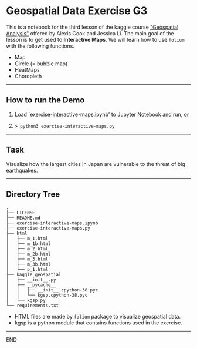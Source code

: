 # Geospatial Data Exercise G3

This is a notebook for the third lesson of the kaggle course
["Geospatial Analysis"](https://www.kaggle.com/learn/geospatial-analysis)
offered by Alexis Cook and Jessica Li. The main goal of the lesson is
to get used to __Interactive Maps__. We will learn how to use `folium`
with the following functions.

* Map
* Circle (= bubble map)
* HeatMaps
* Choropleth

------------------------------------------------------------------
## How to run the Demo

1. Load `exercise-interactive-maps.ipynb' to Jupyter Notebook and run, or

2. `> python3 exercise-interactive-maps.py`

------------------------------------------------------------------
## Task
Visualize how the largest cities in Japan are vulnerable to the
threat of big earthquakes.

------------------------------------------------------------------
## Directory Tree
```
.
├── LICENSE
├── README.md
├── exercise-interactive-maps.ipynb
├── exercise-interactive-maps.py
├── html
│   ├── m_1.html
│   ├── m_1b.html
│   ├── m_2.html
│   ├── m_2b.html
│   ├── m_3.html
│   ├── m_3b.html
│   └── p_1.html
├── kaggle_geospatial
│   ├── __init__.py
│   ├── __pycache__
│   │   ├── __init__.cpython-38.pyc
│   │   └── kgsp.cpython-38.pyc
│   └── kgsp.py
└── requirements.txt

```
* HTML files are made by `folium` package to visualize geospatial data.
* kgsp is a python module that contains functions used in the exercise. 
------------------------------------------------------------------
END


